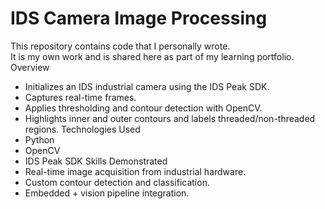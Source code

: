 # IDS Camera Image Processing 

This repository contains code that I personally wrote.  
It is my own work and is shared here as part of my learning portfolio.
 Overview
- Initializes an IDS industrial camera using the IDS Peak SDK.
- Captures real-time frames.
- Applies thresholding and contour detection with OpenCV.
- Highlights inner and outer contours and labels threaded/non-threaded regions.
 Technologies Used
- Python
- OpenCV
- IDS Peak SDK
 Skills Demonstrated
- Real-time image acquisition from industrial hardware.
- Custom contour detection and classification.
- Embedded + vision pipeline integration.
